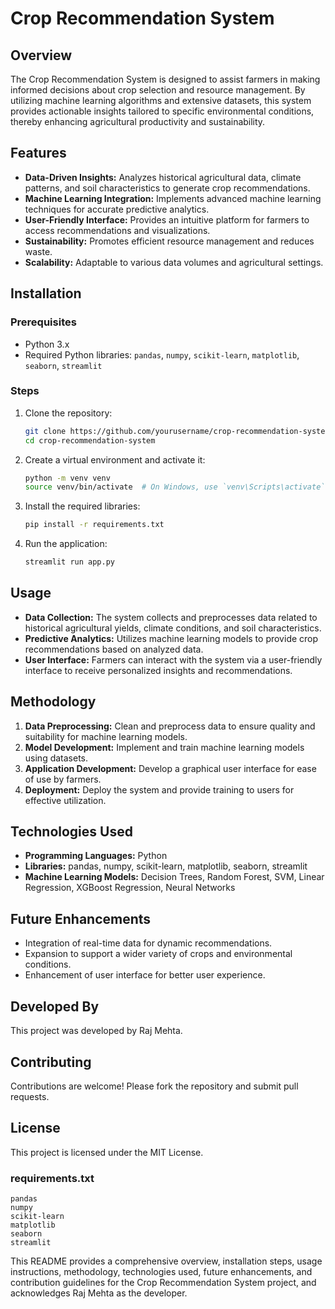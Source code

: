 
# Crop Recommendation System

## Overview
The Crop Recommendation System is designed to assist farmers in making informed decisions about crop selection and resource management. By utilizing machine learning algorithms and extensive datasets, this system provides actionable insights tailored to specific environmental conditions, thereby enhancing agricultural productivity and sustainability.

## Features
- **Data-Driven Insights:** Analyzes historical agricultural data, climate patterns, and soil characteristics to generate crop recommendations.
- **Machine Learning Integration:** Implements advanced machine learning techniques for accurate predictive analytics.
- **User-Friendly Interface:** Provides an intuitive platform for farmers to access recommendations and visualizations.
- **Sustainability:** Promotes efficient resource management and reduces waste.
- **Scalability:** Adaptable to various data volumes and agricultural settings.

## Installation

### Prerequisites
- Python 3.x
- Required Python libraries: `pandas`, `numpy`, `scikit-learn`, `matplotlib`, `seaborn`, `streamlit`

### Steps
1. Clone the repository:
   ```sh
   git clone https://github.com/yourusername/crop-recommendation-system.git
   cd crop-recommendation-system
   ```

2. Create a virtual environment and activate it:
   ```sh
   python -m venv venv
   source venv/bin/activate  # On Windows, use `venv\Scripts\activate`
   ```

3. Install the required libraries:
   ```sh
   pip install -r requirements.txt
   ```

4. Run the application:
   ```sh
   streamlit run app.py
   ```

## Usage
- **Data Collection:** The system collects and preprocesses data related to historical agricultural yields, climate conditions, and soil characteristics.
- **Predictive Analytics:** Utilizes machine learning models to provide crop recommendations based on analyzed data.
- **User Interface:** Farmers can interact with the system via a user-friendly interface to receive personalized insights and recommendations.

## Methodology
1. **Data Preprocessing:** Clean and preprocess data to ensure quality and suitability for machine learning models.
2. **Model Development:** Implement and train machine learning models using datasets.
3. **Application Development:** Develop a graphical user interface for ease of use by farmers.
4. **Deployment:** Deploy the system and provide training to users for effective utilization.

## Technologies Used
- **Programming Languages:** Python
- **Libraries:** pandas, numpy, scikit-learn, matplotlib, seaborn, streamlit
- **Machine Learning Models:** Decision Trees, Random Forest, SVM, Linear Regression, XGBoost Regression, Neural Networks

## Future Enhancements
- Integration of real-time data for dynamic recommendations.
- Expansion to support a wider variety of crops and environmental conditions.
- Enhancement of user interface for better user experience.

## Developed By
This project was developed by Raj Mehta.

## Contributing
Contributions are welcome! Please fork the repository and submit pull requests.

## License
This project is licensed under the MIT License.

### requirements.txt
```
pandas
numpy
scikit-learn
matplotlib
seaborn
streamlit
```

This README provides a comprehensive overview, installation steps, usage instructions, methodology, technologies used, future enhancements, and contribution guidelines for the Crop Recommendation System project, and acknowledges Raj Mehta as the developer.